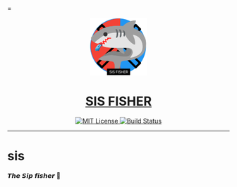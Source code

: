 =<p align="center">
  <a href="https://t.me/EyeTubeAiBot">
    <img src="https://github.com/Mickekofi/sis/blob/master/logo.png" width="130">
  </a>
  <a href = "https://t.me/EyeTubeAiBot">
  <h1 align="center"><strong>SIS FISHER</strong></h1>
  </a>
  <p align="center">
    <a href="https://chat.whatsapp.com/Et2oy7QEwHVGzcYkIAimYO">
      <img src="https://img.shields.io/badge/Join-Community-blue.svg" alt="MIT License">
    </a>
    <a href="https://wa.me/233505994829?text=*pigtune_From_Github_User_💬Message_:*%20">
      <img src="https://img.shields.io/badge/Contact-Engineers-red.svg" alt="Build Status">
    </a>
  </p>
</p>

---



# sis
𝙏𝙝𝙚 𝙎𝙞𝙥 𝙛𝙞𝙨𝙝𝙚𝙧 🦈
